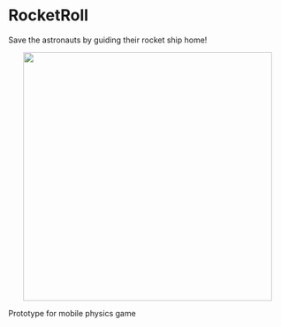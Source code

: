 RocketRoll
==============
Save the astronauts by guiding their rocket ship home!

<p align="center">
  <img src="https://lh3.googleusercontent.com/KJs67kJZ_mSbrYiwldfGdUwAgPApb9hxCoU8iZCfhDs=w480-h800-no" height="450"/>
</p>


Prototype for mobile physics game
